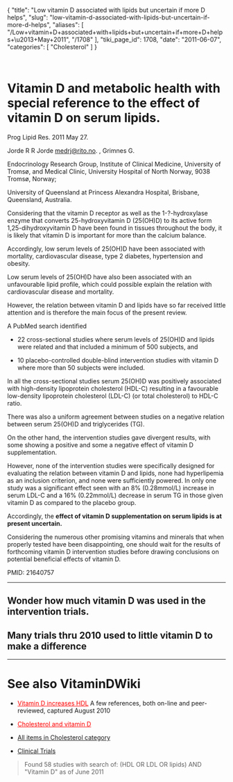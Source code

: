 {
  "title": "Low vitamin D associated with lipids but uncertain if more D helps",
  "slug": "low-vitamin-d-associated-with-lipids-but-uncertain-if-more-d-helps",
  "aliases": [
    "/Low+vitamin+D+associated+with+lipids+but+uncertain+if+more+D+helps+\u2013+May+2011",
    "/1708"
  ],
  "tiki_page_id": 1708,
  "date": "2011-06-07",
  "categories": [
    "Cholesterol"
  ]
}

&nbsp;

# Vitamin D and metabolic health with special reference to the effect of vitamin D on serum lipids.

Prog Lipid Res. 2011 May 27. 

Jorde R  R Jorde medrj@rito.no. , Grimnes G.

Endocrinology Research Group, Institute of Clinical Medicine, University of Tromsø, and Medical Clinic, University Hospital of North Norway, 9038 Tromsø, Norway; 

University of Queensland at Princess Alexandra Hospital, Brisbane, Queensland, Australia.

Considering that the vitamin D receptor as well as the 1-?-hydroxylase enzyme that converts 25-hydroxyvitamin D (25(OH)D) to its active form 1,25-dihydroxyvitamin D have been found in tissues throughout the body, it is likely that vitamin D is important for more than the calcium balance. 

Accordingly, low serum levels of 25(OH)D have been associated with mortality, cardiovascular disease, type 2 diabetes, hypertension and obesity. 

Low serum levels of 25(OH)D have also been associated with an unfavourable lipid profile, which could possible explain the relation with cardiovascular disease and mortality. 

However, the relation between vitamin D and lipids have so far received little attention and is therefore the main focus of the present review. 

A PubMed search identified 

* 22 cross-sectional studies where serum levels of 25(OH)D and lipids were related and that included a minimum of 500 subjects, and 

* 10 placebo-controlled double-blind intervention studies with vitamin D where more than 50 subjects were included. 

In all the cross-sectional studies serum 25(OH)D was positively associated with high-density lipoprotein cholesterol (HDL-C) resulting in a favourable low-density lipoprotein cholesterol (LDL-C) (or total cholesterol) to HDL-C ratio. 

There was also a uniform agreement between studies on a negative relation between serum 25(OH)D and triglycerides (TG). 

On the other hand, the intervention studies gave divergent results, with some showing a positive and some a negative effect of vitamin D supplementation. 

However, none of the intervention studies were specifically designed for evaluating the relation between vitamin D and lipids, none had hyperlipemia as an inclusion criterion, and none were sufficiently powered. In only one study was a significant effect seen with an 8% (0.28mmol/L) increase in serum LDL-C and a 16% (0.22mmol/L) decrease in serum TG in those given vitamin D as compared to the placebo group. 

Accordingly, the  **effect of vitamin D supplementation on serum lipids is at present uncertain.** 

Considering the numerous other promising vitamins and minerals that when properly tested have been disappointing, one should wait for the results of forthcoming vitamin D intervention studies before drawing conclusions on potential beneficial effects of vitamin D.

PMID:     21640757

- - - - - - - - 

## Wonder how much vitamin D was used in the intervention trials.

## Many trials thru 2010 used to little vitamin D to make a difference

- - - - - - - - - 

# See also VitaminDWiki

* <a href="/posts/vitamin-d-increases-hdl" style="color: red; text-decoration: underline;" title="This link has an unknown page_id: 791">Vitamin D increases HDL</a> A few references, both on-line and peer-reviewed, captured August 2010

* <a href="/posts/cholesterol-and-vitamin-d" style="color: red; text-decoration: underline;" title="This link has an unknown page_id: 754">Cholesterol and vitamin D</a>

* [All items in Cholesterol category](https://www.VitaminDWiki.com/tiki-browse_categories.php?parentId=71&sort_mode=created_desc)

* [Clinical Trials](http://clinicaltrials.gov/ct2/results?term=%28HDL+OR+LDL+OR+lipids%29+AND+%22Vitamin+D%22)

> Found 58 studies with search of: 	(HDL OR LDL OR lipids) AND "Vitamin D" as of June 2011